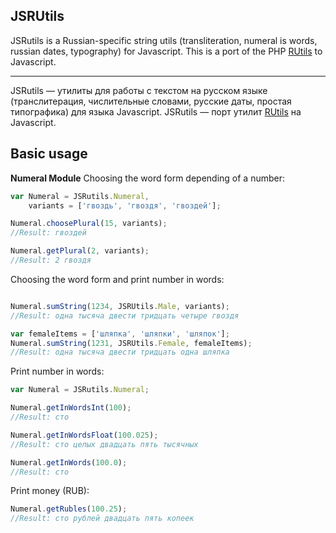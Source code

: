 JSRUtils
----------

JSRutils is a Russian-specific string utils (transliteration, numeral is words, russian dates, typography) for Javascript.
This is a port of the PHP [RUtils](https://github.com/Andre-487/php_rutils) to Javascript.


----------

JSRutils — утилиты для работы c текстом на русском языке (транслитерация, числительные словами, русские даты,
простая типографика) для языка Javascript.
JSRutils — порт утилит [RUtils](https://github.com/Andre-487/php_rutils) на Javascript.

Basic usage
-----------

**Numeral Module**
Choosing the word form depending of a number:
```js
var Numeral = JSRutils.Numeral,
    variants = ['гвоздь', 'гвоздя', 'гвоздей'];

Numeral.choosePlural(15, variants);
//Result: гвоздей

Numeral.getPlural(2, variants);
//Result: 2 гвоздя
```

Choosing the word form and print number in words:
```js

Numeral.sumString(1234, JSRUtils.Male, variants);
//Result: одна тысяча двести тридцать четыре гвоздя

var femaleItems = ['шляпка', 'шляпки', 'шляпок'];
Numeral.sumString(1231, JSRUtils.Female, femaleItems);
//Result: одна тысяча двести тридцать одна шляпка
```

Print number in words:
```js
var Numeral = JSRutils.Numeral;

Numeral.getInWordsInt(100);
//Result: сто

Numeral.getInWordsFloat(100.025);
//Result: сто целых двадцать пять тысячных

Numeral.getInWords(100.0);
//Result: сто
```

Print money (RUB):
```js
Numeral.getRubles(100.25);
//Result: сто рублей двадцать пять копеек
```